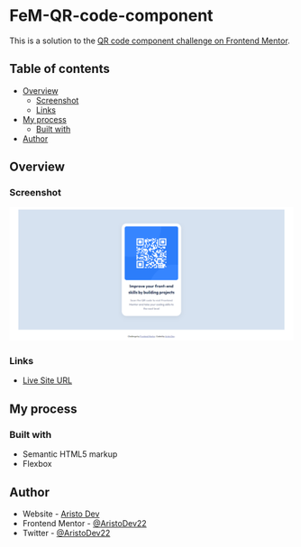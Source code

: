 # FeM-QR-code-component

This is a solution to the [QR code component challenge on Frontend Mentor](https://www.frontendmentor.io/challenges/qr-code-component-iux_sIO_H). 

## Table of contents

- [Overview](#overview)
  - [Screenshot](#screenshot)
  - [Links](#links)
- [My process](#my-process)
  - [Built with](#built-with)
- [Author](#author)

## Overview

### Screenshot

![](./screenshot.png)

### Links

- [Live Site URL](https://aristodev22.github.io/FeM-QR-code-component/)

## My process

### Built with

- Semantic HTML5 markup
- Flexbox

## Author

- Website - [Aristo Dev](https://www.aristodev.com)
- Frontend Mentor - [@AristoDev22](https://www.frontendmentor.io/profile/aristodev22)
- Twitter - [@AristoDev22](https://www.twitter.com/aristodev22)

